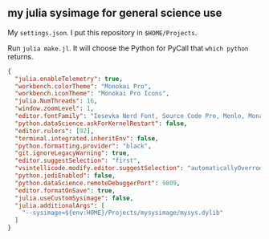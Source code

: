 ## my julia sysimage for general science use

My `settings.json`. I put this repository in `$HOME/Projects`.

Run `julia make.jl`. It will choose the Python for PyCall that `which python` returns.

```json
{
  "julia.enableTelemetry": true,
  "workbench.colorTheme": "Monokai Pro",
  "workbench.iconTheme": "Monokai Pro Icons",
  "julia.NumThreads": 16,
  "window.zoomLevel": 1,
  "editor.fontFamily": "Iosevka Nerd Font, Source Code Pro, Menlo, Monaco, 'Courier New', monospace",
  "python.dataScience.askForKernelRestart": false,
  "editor.rulers": [92],
  "terminal.integrated.inheritEnv": false,
  "python.formatting.provider": "black",
  "git.ignoreLegacyWarning": true,
  "editor.suggestSelection": "first",
  "vsintellicode.modify.editor.suggestSelection": "automaticallyOverrodeDefaultValue",
  "python.jediEnabled": false,
  "python.dataScience.remoteDebuggerPort": 9809,
  "editor.formatOnSave": true,
  "julia.useCustomSysimage": false,
  "julia.additionalArgs": [
    "--sysimage=${env:HOME}/Projects/mysysimage/mysys.dylib"
  ]
}
```
